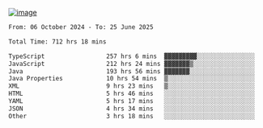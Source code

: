 
[![image](https://github.com/user-attachments/assets/3e37fcfd-5657-4b9d-95f6-80b564699e3f)](https://ayushmaurya.vercel.app)

<!--START_SECTION:waka-->

```txt
From: 06 October 2024 - To: 25 June 2025

Total Time: 712 hrs 18 mins

TypeScript                 257 hrs 6 mins  ▓▓▓▓▓▓▓▓▓░░░░░░░░░░░░░░░░   35.93 %
JavaScript                 212 hrs 24 mins ▓▓▓▓▓▓▓▒░░░░░░░░░░░░░░░░░   29.68 %
Java                       193 hrs 56 mins ▓▓▓▓▓▓▓░░░░░░░░░░░░░░░░░░   27.10 %
Java Properties            10 hrs 54 mins  ▒░░░░░░░░░░░░░░░░░░░░░░░░   01.52 %
XML                        9 hrs 23 mins   ▒░░░░░░░░░░░░░░░░░░░░░░░░   01.31 %
HTML                       5 hrs 46 mins   ░░░░░░░░░░░░░░░░░░░░░░░░░   00.81 %
YAML                       5 hrs 17 mins   ░░░░░░░░░░░░░░░░░░░░░░░░░   00.74 %
JSON                       4 hrs 34 mins   ░░░░░░░░░░░░░░░░░░░░░░░░░   00.64 %
Other                      3 hrs 18 mins   ░░░░░░░░░░░░░░░░░░░░░░░░░   00.46 %
```

<!--END_SECTION:waka-->

<!--
**the-t3ch-wizard/the-t3ch-wizard** is a ✨ _special_ ✨ repository because its `README.md` (this file) appears on your GitHub profile.

Here are some ideas to get you started:

- 🔭 I’m currently working on ...
- 🌱 I’m currently learning ...
- 👯 I’m looking to collaborate on ...
- 🤔 I’m looking for help with ...
- 💬 Ask me about ...
- 📫 How to reach me: ...
- 😄 Pronouns: ...
- ⚡ Fun fact: ...
-->
